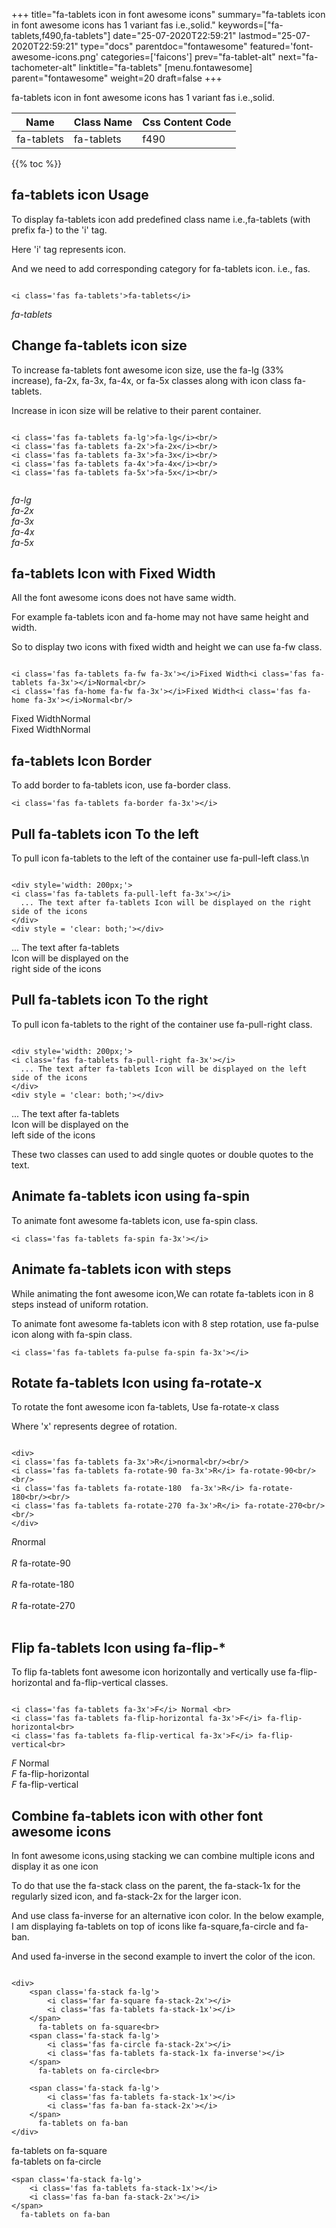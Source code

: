 +++
title="fa-tablets icon in font awesome icons"
summary="fa-tablets icon in font awesome icons has 1 variant fas i.e.,solid."
keywords=["fa-tablets,f490,fa-tablets"]
date="25-07-2020T22:59:21"
lastmod="25-07-2020T22:59:21"
type="docs"
parentdoc="fontawesome"
featured='font-awesome-icons.png'
categories=['faicons']
prev="fa-tablet-alt"
next="fa-tachometer-alt"
linktitle="fa-tablets"
[menu.fontawesome]
parent="fontawesome"
weight=20
draft=false
+++


fa-tablets icon in font awesome icons has 1 variant fas i.e.,solid.

<div class='table-responsive'><table class='table'><thead><tr><th>Name</th><th>Class Name</th><th>Css Content Code</th></tr></thead><tbody><tr><td>fa-tablets</td><td>fa-tablets</td><td>f490</td></tr></tbody></table></div>


{{% toc %}}


## fa-tablets icon Usage

To display fa-tablets icon add predefined class name i.e.,fa-tablets (with prefix fa-) to the 'i' tag.

Here 'i' tag represents icon.

And we need to add corresponding category for fa-tablets icon. i.e., fas.


```

<i class='fas fa-tablets'>fa-tablets</i>
```

<i class='fas fa-tablets'>fa-tablets</i>




## Change fa-tablets icon size
To increase fa-tablets font awesome icon size, use the fa-lg (33% increase), fa-2x, fa-3x, fa-4x, or fa-5x classes along with icon class fa-tablets.

Increase in icon size will be relative to their parent container. 

```

<i class='fas fa-tablets fa-lg'>fa-lg</i><br/>
<i class='fas fa-tablets fa-2x'>fa-2x</i><br/>
<i class='fas fa-tablets fa-3x'>fa-3x</i><br/>
<i class='fas fa-tablets fa-4x'>fa-4x</i><br/>
<i class='fas fa-tablets fa-5x'>fa-5x</i><br/>
            
```

<i class='fas fa-tablets fa-lg'>fa-lg</i><br/>
<i class='fas fa-tablets fa-2x'>fa-2x</i><br/>
<i class='fas fa-tablets fa-3x'>fa-3x</i><br/>
<i class='fas fa-tablets fa-4x'>fa-4x</i><br/>
<i class='fas fa-tablets fa-5x'>fa-5x</i><br/>
            



## fa-tablets Icon with Fixed Width 

All the font awesome icons does not have same width.

For example fa-tablets icon and fa-home may not have same height and width.

So to display two icons with fixed width and height we can use fa-fw class.


```

<i class='fas fa-tablets fa-fw fa-3x'></i>Fixed Width<i class='fas fa-tablets fa-3x'></i>Normal<br/>
<i class='fas fa-home fa-fw fa-3x'></i>Fixed Width<i class='fas fa-home fa-3x'></i>Normal<br/>
```

<i class='fas fa-tablets fa-fw fa-3x'></i>Fixed Width<i class='fas fa-tablets fa-3x'></i>Normal<br/>
<i class='fas fa-home fa-fw fa-3x'></i>Fixed Width<i class='fas fa-home fa-3x'></i>Normal<br/>



## fa-tablets Icon Border 

To add border to fa-tablets icon, use fa-border class.


```
<i class='fas fa-tablets fa-border fa-3x'></i>

```
<i class='fas fa-tablets fa-border fa-3x'></i>





## Pull fa-tablets icon To the left

To pull icon fa-tablets to the left of the container use fa-pull-left class.\n

```

<div style='width: 200px;'>
<i class='fas fa-tablets fa-pull-left fa-3x'></i>
  ... The text after fa-tablets Icon will be displayed on the right side of the icons
</div>
<div style = 'clear: both;'></div>
```

<div style='width: 200px;'>
<i class='fas fa-tablets fa-pull-left fa-3x'></i>
  ... The text after fa-tablets Icon will be displayed on the right side of the icons
</div>
<div style = 'clear: both;'></div>




## Pull fa-tablets icon To the right
To pull icon fa-tablets to the right of the container use fa-pull-right class.

```

<div style='width: 200px;'>
<i class='fas fa-tablets fa-pull-right fa-3x'></i>
  ... The text after fa-tablets Icon will be displayed on the left side of the icons
</div>
<div style = 'clear: both;'></div>
```

<div style='width: 200px;'>
<i class='fas fa-tablets fa-pull-right fa-3x'></i>
  ... The text after fa-tablets Icon will be displayed on the left side of the icons
</div>
<div style = 'clear: both;'></div>

These two classes can used to add single quotes or double quotes to the text.


## Animate fa-tablets icon using fa-spin
To animate font awesome fa-tablets icon, use fa-spin class.

```
<i class='fas fa-tablets fa-spin fa-3x'></i>
```
<i class='fas fa-tablets fa-spin fa-3x'></i>




## Animate fa-tablets icon with steps
While animating the font awesome icon,We can rotate fa-tablets icon in 8 steps instead of uniform rotation.

To animate font awesome fa-tablets icon with 8 step rotation, use fa-pulse icon along with fa-spin class.


```
<i class='fas fa-tablets fa-pulse fa-spin fa-3x'></i>

```
<i class='fas fa-tablets fa-pulse fa-spin fa-3x'></i>





## Rotate fa-tablets Icon using fa-rotate-x
To rotate the font awesome icon fa-tablets, Use fa-rotate-x class

Where 'x' represents degree of rotation.


```

<div>
<i class='fas fa-tablets fa-3x'>R</i>normal<br/><br/>
<i class='fas fa-tablets fa-rotate-90 fa-3x'>R</i> fa-rotate-90<br/><br/> 
<i class='fas fa-tablets fa-rotate-180  fa-3x'>R</i> fa-rotate-180<br/><br/> 
<i class='fas fa-tablets fa-rotate-270 fa-3x'>R</i> fa-rotate-270<br/><br/>
</div>
```

<div>
<i class='fas fa-tablets fa-3x'>R</i>normal<br/><br/>
<i class='fas fa-tablets fa-rotate-90 fa-3x'>R</i> fa-rotate-90<br/><br/> 
<i class='fas fa-tablets fa-rotate-180  fa-3x'>R</i> fa-rotate-180<br/><br/> 
<i class='fas fa-tablets fa-rotate-270 fa-3x'>R</i> fa-rotate-270<br/><br/>
</div>




## Flip fa-tablets Icon using fa-flip-*
To flip fa-tablets font awesome icon horizontally and vertically use fa-flip-horizontal and fa-flip-vertical classes. 

```

<i class='fas fa-tablets fa-3x'>F</i> Normal <br>
<i class='fas fa-tablets fa-flip-horizontal fa-3x'>F</i> fa-flip-horizontal<br>
<i class='fas fa-tablets fa-flip-vertical fa-3x'>F</i> fa-flip-vertical<br>
```

<i class='fas fa-tablets fa-3x'>F</i> Normal <br>
<i class='fas fa-tablets fa-flip-horizontal fa-3x'>F</i> fa-flip-horizontal<br>
<i class='fas fa-tablets fa-flip-vertical fa-3x'>F</i> fa-flip-vertical<br>




## Combine fa-tablets icon with other font awesome icons
In font awesome icons,using stacking we can combine multiple icons and display it as one icon 

To do that use the fa-stack class on the parent, the fa-stack-1x for the regularly sized icon, and fa-stack-2x for the larger icon.

And use class fa-inverse for an alternative icon color. 
In the below example, I am displaying fa-tablets on top of icons like fa-square,fa-circle and fa-ban.

And used fa-inverse in the second example to invert the color of the icon.

```

<div>
    <span class='fa-stack fa-lg'>
        <i class='far fa-square fa-stack-2x'></i>
        <i class='fas fa-tablets fa-stack-1x'></i>
    </span>
      fa-tablets on fa-square<br>
    <span class='fa-stack fa-lg'>
        <i class='fas fa-circle fa-stack-2x'></i>
        <i class='fas fa-tablets fa-stack-1x fa-inverse'></i>
    </span>
      fa-tablets on fa-circle<br>

    <span class='fa-stack fa-lg'>
        <i class='fas fa-tablets fa-stack-1x'></i>
        <i class='fas fa-ban fa-stack-2x'></i>
    </span>
      fa-tablets on fa-ban
</div>
```

<div>
    <span class='fa-stack fa-lg'>
        <i class='far fa-square fa-stack-2x'></i>
        <i class='fas fa-tablets fa-stack-1x'></i>
    </span>
      fa-tablets on fa-square<br>
    <span class='fa-stack fa-lg'>
        <i class='fas fa-circle fa-stack-2x'></i>
        <i class='fas fa-tablets fa-stack-1x fa-inverse'></i>
    </span>
      fa-tablets on fa-circle<br>

    <span class='fa-stack fa-lg'>
        <i class='fas fa-tablets fa-stack-1x'></i>
        <i class='fas fa-ban fa-stack-2x'></i>
    </span>
      fa-tablets on fa-ban
</div>






